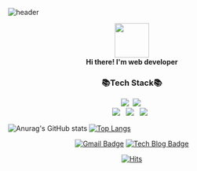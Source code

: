 ![header](https://capsule-render.vercel.app/api?type=Waving&color=0:ddd6f3,100:faaca8&height=220&section=header&text=HI,I'M%20HYOJIN&fontSize=90)

<!-- 맘에드는 컬러 
&color=0:B993D6,100:8CA6DB
&color=0:ddd6f3,100:faaca8
&color=0:9796f0,100:fbc7d4

다른컬러 구경하기 https://github.com/kyechan99/capsule-render/blob/master/src/gradient.json
-->

<!--
![header](https://capsule-render.vercel.app/api?type=Waving&color=gradient&height=220&section=header&text=HI,I'M%20HYOJIN&fontSize=90)
-->

<div align=center>
 
<img src="https://user-images.githubusercontent.com/87711421/136366391-a840bd61-5eab-4ea0-9244-e48a68164434.gif"  width="70" height="70"/>
 <br><b>Hi there! I'm web developer</b>

  
  
<h3>📚Tech Stack📚</h3>
<p align="center">
  <img src="https://img.shields.io/badge/Java-007396?style=flat-square&logo=Java&logoColor=white"/></a>&nbsp
  <img src="https://img.shields.io/badge/Oracle-F80000?style=flat-square&logo=Oracle&logoColor=white"/></a>&nbsp 
  <br>
 <img src="https://img.shields.io/badge/HTML5-E34F26?style=flat-square&logo=HTML5&logoColor=white"/></a> &nbsp
<img src="https://img.shields.io/badge/CSS3-1572B6?style=flat-square&logo=CSS3&logoColor=white"/></a> &nbsp
<img src="https://img.shields.io/badge/JavaScript-F7DF1E?style=flat-square&logo=JavaScript&logoColor=white"/></a> &nbsp
</p>

</div>

<div> 

![Anurag's GitHub stats](https://github-readme-stats.vercel.app/api?username=hyojinee&&show_icons=true&theme=buefy)
[![Top Langs](https://github-readme-stats.vercel.app/api/top-langs/?username=hyodii&layout=compact)](https://github.com/anuraghazra/github-readme-stats)

</div>  


<div align=center>
 
[![Gmail Badge](https://img.shields.io/badge/Gmail-EA4335?style=flat-square&logo=Gmail&logoColor=white&link=mailto:hyodii9736@gmail.com)](mailto:hyodii9736@gmail.com) 
[![Tech Blog Badge](http://img.shields.io/badge/-Tech%20blog-turquoise?style=flat-square&logo=Vimeo&logoColor=white&link=https://velog.io/@hyojin_j/)](https://velog.io/@hyojin_j/)   
  
[![Hits](https://hits.seeyoufarm.com/api/count/incr/badge.svg?url=https%3A%2F%2Fgithub.com%2Fhyodii&count_bg=%23A2E9FF&title_bg=%23C6C6C6&icon=&icon_color=%23E7E7E7&title=hits&edge_flat=false)](https://hits.seeyoufarm.com)

</div>

<!---
hyodii/hyodii is a ✨ special ✨ repository because its `README.md` (this file) appears on your GitHub profile.
You can click the Preview link to take a look at your changes.
--->
